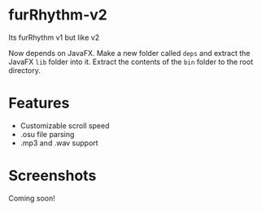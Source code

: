 # furRhythm-v2
Its furRhythm v1 but like v2

Now depends on JavaFX. Make a new folder called `deps` and extract the JavaFX `lib` folder into it. Extract the contents of the `bin` folder to the root directory.
# Features
- Customizable scroll speed
- .osu file parsing
- .mp3 and .wav support
# Screenshots
Coming soon!
